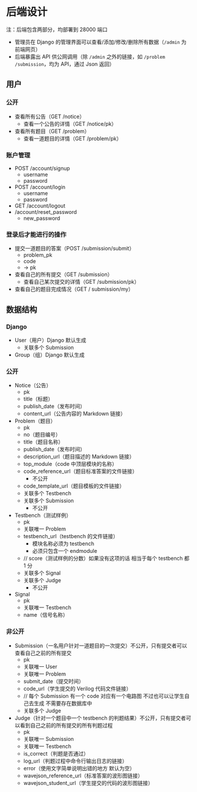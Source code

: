 # 后端设计

注：后端包含两部分，均部署到 28000 端口

- 管理员在 Django 的管理界面可以查看/添加/修改/删除所有数据（`/admin` 为前端网页）
- 后端暴露出 API 供公网调用（除 `/admin` 之外的链接，如 `/problem` `/submission`，均为 API，通过 Json 返回）

## 用户

### 公开

- 查看所有公告（GET /notice）
    - 查看一个公告的详情（GET /notice/pk）
- 查看所有题目（GET /problem）
    - 查看一道题目的详情（GET /problem/pk）

### 账户管理

- POST /account/signup
    - username
    - password
- POST /account/login
    - username
    - password
- GET /account/logout
- /account/reset_password
    - new_password

### 登录后才能进行的操作

- 提交一道题目的答案（POST /submission/submit）
    - problem_pk
    - code
    - -> pk
- 查看自己的所有提交（GET /submission）
    - 查看自己某次提交的详情（GET /submission/pk）
- 查看自己的题目完成情况（GET / submission/my）

## 数据结构

### Django

- User（用户）Django 默认生成
    - 关联多个 Submission
- Group（组）Django 默认生成

### 公开

- Notice（公告）
    - pk
    - title（标题）
    - publish_date（发布时间）
    - content_url（公告内容的 Markdown 链接）
- Problem（题目）
    - pk
    - no（题目编号）
    - title（题目名称）
    - publish_date（发布时间）
    - description_url（题目描述的 Markdown 链接）
    - top_module（code 中顶层模块的名称）
    - code_reference_url（题目标准答案的文件链接）
        - 不公开
    - code_template_url（题目模板的文件链接）
    - 关联多个 Testbench
    - 关联多个 Submission
        - 不公开
- Testbench（测试样例）
    - pk
    - 关联唯一 Problem
    - testbench_url（testbench 的文件链接）
        - 模块名称必须为 testbench
        - 必须只包含一个 endmodule
    - // score（测试样例的分数）如果没有这项的话  相当于每个 testbench 都 1 分
    - 关联多个 Signal
    - 关联多个 Judge
        - 不公开
- Signal
    - pk
    - 关联唯一 Testbench
    - name（信号名称）

### 非公开

- Submission（一名用户针对一道题目的一次提交）不公开，只有提交者可以查看自己之前的所有提交
    - pk
    - 关联唯一 User
    - 关联唯一 Problem
    - submit_date（提交时间）
    - code_url（学生提交的 Verilog 代码文件链接）
    - // 每个 Submission 有一个 code  对应有一个电路图  不过也可以让学生自己去生成  不需要存在数据库中
    - 关联多个 Judge
- Judge（针对一个题目中一个 testbench 的判题结果）不公开，只有提交者可以看到自己之前的所有提交的所有判题过程
    - pk
    - 关联唯一 Submission
    - 关联唯一 Testbench
    - is_correct（判题是否通过）
    - log_url（判题过程中命令行输出日志的链接）
    - error（使用文字简单说明出错的地方  默认为空）
    - wavejson_reference_url（标准答案的波形图链接）
    - wavejson_student_url（学生提交的代码的波形图链接）
